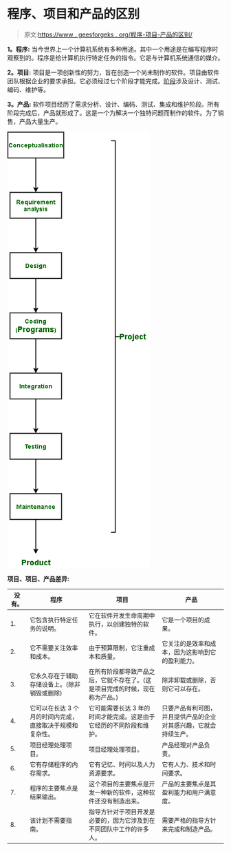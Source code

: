# 程序、项目和产品的区别

> 原文:[https://www . geesforgeks . org/程序-项目-产品的区别/](https://www.geeksforgeeks.org/difference-between-program-project-and-product/)

**1。程序:**
当今世界上一个计算机系统有多种用途。其中一个用途是在编写程序时观察到的。程序是给计算机执行特定任务的指令。它是与计算机系统通信的媒介。

**2。项目:**
项目是一项创新性的努力，旨在创造一个尚未制作的软件。项目由软件团队根据企业的要求承担。它必须经过七个阶段才能完成。[阶段](https://www.geeksforgeeks.org/software-development-life-cycle-sdlc/)涉及设计、测试、编码、维护等。

**3。产品:**
软件项目经历了需求分析、设计、编码、测试、集成和维护阶段。所有阶段完成后，产品就形成了。这是一个为解决一个独特问题而制作的软件。为了销售，产品大量生产。

![](img/eb008d53805064fe226398e2aa67d833.png)

**项目、项目、产品差异:**

<center>

| 没有。 | 程序 | 项目 | 产品 |
| --- | --- | --- | --- |
| 1. | 它包含执行特定任务的说明。 | 它在软件开发生命周期中执行，以创建独特的软件。 | 它是一个项目的成果。 |
| 2. | 它不需要关注效率和成本。 | 由于预算限制，它注重成本和质量。 | 它关注的是效率和成本，因为这影响到它的盈利能力。 |
| 3. | 它永久存在于辅助存储设备上。(除非销毁或删除) | 在所有阶段都导致产品之后，它就不存在了。(这是项目完成的时候，现在称为产品。) | 除非卸载或删除，否则它可以存在。 |
| 4. | 它可以在长达 3 个月的时间内完成，直接取决于规模和复杂性。 | 它可能需要长达 3 年的时间才能完成。这是由于它经历的不同阶段和维护。 | 只要产品有利可图，并且提供产品的企业对其感兴趣，它就会持续生产。 |
| 5. | 项目经理处理项目。 | 项目经理处理项目。 | 产品经理对产品负责。 |
| 6. | 它有存储程序的内存需求。 | 它有记忆、时间以及人力资源要求。 | 它有人力、技术和时间要求。 |
| 7. | 程序的主要焦点是结果输出。 | 这个项目的主要焦点是开发一种新的软件，这种软件还没有制造出来。 | 产品的主要焦点是其盈利能力和用户满意度。 |
| 8. | 该计划不需要指南。 | 指导方针对于项目开发是必要的，因为它涉及到在不同团队中工作的许多人。 | 需要严格的指导方针来完成和制造产品。 |

</center>
